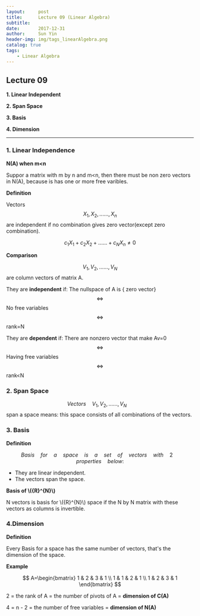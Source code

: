 ```yaml
---
layout:     post
title:      Lecture 09 (Linear Algebra)
subtitle:   
date:       2017-12-31
author:     Sun Yin
header-img: img/tags_linearAlgebra.png
catalog: true
tags:
    - Linear Algebra
---
```

## Lecture 09

**1. Linear Independent**

**2. Span Space**

**3. Basis**

**4. Dimension**

---

### 1. Linear Independence

**N(A) when m<n**

Suppor a matrix with m by n and m<n, then there must be non zero vectors in N(A), because is has one or more free varibles.

**Definition**

Vectors$$\quad { X }_{ 1 },{ X }_{ 2 },......,{ X }_{ n }\quad$$ are independent if no combination gives zero vector(except zero combination).

$$
{ c }_{ 1 }{ X }_{ 1 }+{ c }_{ 2 }{ X }_{ 2 }+......+{ c }_{ N }{ X }_{ n }\neq 0
$$

**Comparison**

$${ V }_{ 1 },{ V }_{ 2 },......,{ V }_{ N }$$ are column vectors of matrix A.



They are **independent** if: The nullspace of A is { zero vector} $$\Leftrightarrow$$ No free variables $$\Leftrightarrow$$ rank=N 

They are **dependent** if: There are nonzero vector that make Av=0 $$\Leftrightarrow$$ Having free variables$$\Leftrightarrow$$ rank<N

### 2. Span Space

$$Vectors\quad { V }_{ 1 },{ V }_{ 2 },......,{ V }_{ N }\quad$$ span a space means: this space consists of all combinations of the vectors.

### 3. Basis

**Definition**

$$Basis\quad for\quad a\quad space\quad is\quad a\quad set\quad of\quad vectors\quad with\quad 2\quad properties\quad below:$$

* They are linear independent.
* The vectors span the space.

**Basis of \\({R}^{N}\\)**

N vectors is basis for \\({R}^{N}\\) space if the N by N matrix with these vectors as columns is invertible.

### 4.Dimension

**Definition**

Every Basis for a space has the same number of vectors, that's the dimension of the space.

**Example**

$$
A=\begin{bmatrix} 1 & 2 & 3 & 1 \\ 1 & 1 & 2 & 1 \\ 1 & 2 & 3 & 1 \end{bmatrix}
$$

2 = the rank of A = the number of pivots of A = **dimension of C(A)**

4 = n - 2 = the number of free variables = **dimension of N(A)**


